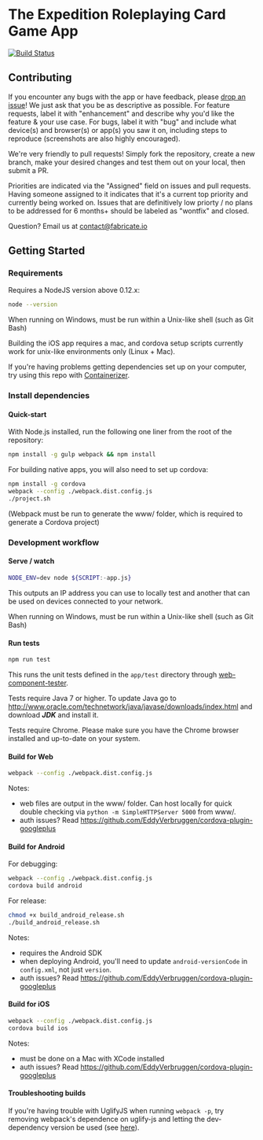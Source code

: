 # The Expedition Roleplaying Card Game App

[![Build Status](https://travis-ci.org/Fabricate-IO/expedition-app.svg)](https://travis-ci.org/Fabricate-IO/expedition-app)

## Contributing

If you encounter any bugs with the app or have feedback, please [drop an issue](https://github.com/Fabricate-IO/expedition-app/issues/new)! We just ask that you be as descriptive as possible. For feature requests, label it with "enhancement" and describe why you'd like the feature & your use case. For bugs, label it with "bug" and include what device(s) and browser(s) or app(s) you saw it on, including steps to reproduce (screenshots are also highly encouraged).

We're very friendly to pull requests! Simply fork the repository, create a new branch, make your desired changes and test them out on your local, then submit a PR.

Priorities are indicated via the "Assigned" field on issues and pull requests. Having someone assigned to it indicates that it's a current top priority and currently being worked on. Issues that are definitively low priorty / no plans to be addressed for 6 months+ should be labeled as "wontfix" and closed.

Question? Email us at contact@fabricate.io

## Getting Started

### Requirements

Requires a NodeJS version above 0.12.x:

```sh
node --version
```

When running on Windows, must be run within a Unix-like shell (such as Git Bash)

Building the iOS app requires a mac, and cordova setup scripts currently work for unix-like environments only (Linux + Mac).

If you're having problems getting dependencies set up on your computer, try using this repo with [Containerizer](https://github.com/Fabricate-IO/containerizer).

### Install dependencies

#### Quick-start

With Node.js installed, run the following one liner from the root of the repository:

```sh
npm install -g gulp webpack && npm install
```

For building native apps, you will also need to set up cordova:

```sh
npm install -g cordova
webpack --config ./webpack.dist.config.js
./project.sh
```

(Webpack must be run to generate the www/ folder, which is required to generate a Cordova project)

### Development workflow

#### Serve / watch

```sh
NODE_ENV=dev node ${SCRIPT:-app.js}
```

This outputs an IP address you can use to locally test and another that can be used on devices connected to your network.

When running on Windows, must be run within a Unix-like shell (such as Git Bash)

#### Run tests

```sh
npm run test
```

This runs the unit tests defined in the `app/test` directory through [web-component-tester](https://github.com/Polymer/web-component-tester).

Tests require Java 7 or higher. To update Java go to http://www.oracle.com/technetwork/java/javase/downloads/index.html and download ***JDK*** and install it.

Tests require Chrome. Please make sure you have the Chrome browser installed and up-to-date on your system.

#### Build for Web

```sh
webpack --config ./webpack.dist.config.js
```

Notes:
- web files are output in the www/ folder. Can host locally for quick double checking via `python -m SimpleHTTPServer 5000` from www/.
- auth issues? Read https://github.com/EddyVerbruggen/cordova-plugin-googleplus

#### Build for Android

For debugging:

```sh
webpack --config ./webpack.dist.config.js
cordova build android
```

For release:

```sh
chmod +x build_android_release.sh
./build_android_release.sh
```

Notes:

- requires the Android SDK
- when deploying Android, you'll need to update `android-versionCode` in `config.xml`, not just `version`.
- auth issues? Read https://github.com/EddyVerbruggen/cordova-plugin-googleplus

#### Build for iOS

```sh
webpack --config ./webpack.dist.config.js
cordova build ios
```

Notes:

- must be done on a Mac with XCode installed
- auth issues? Read https://github.com/EddyVerbruggen/cordova-plugin-googleplus

#### Troubleshooting builds

If you're having trouble with UglifyJS when running `webpack -p`, try removing webpack's dependence on uglify-js and letting
the dev-dependency version be used (see [here](https://github.com/mishoo/UglifyJS2/issues/448)).

